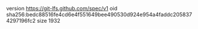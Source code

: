 version https://git-lfs.github.com/spec/v1
oid sha256:bedc88516fe4cd6e4f551649bee490530d924e954a4faddc2058374297196fc2
size 1932
